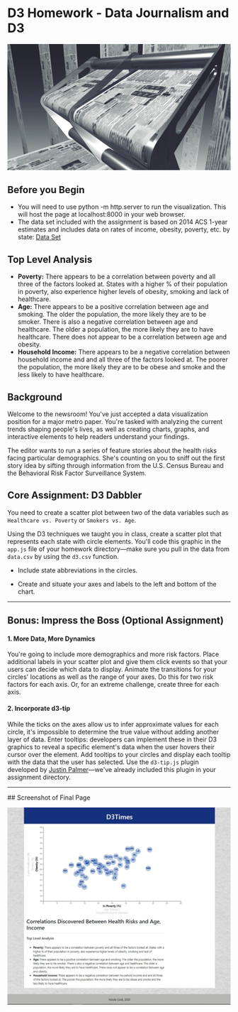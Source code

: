 # D3 Homework - Data Journalism and D3

![Printing Press](assets/images/newsroom.jpg)

## Before you Begin

- You will need to use python -m http.server to run the visualization. This will host the page at localhost:8000 in your web browser.
- The data set included with the assignment is based on 2014 ACS 1-year estimates and includes data on rates of income, obesity, poverty, etc. by state: [Data Set](https://data.census.gov/cedsci/)

## Top Level Analysis

- **Poverty:** There appears to be a correlation between poverty and all three of the factors looked at. States with a higher % of their population in poverty, also experience higher levels of obesity, smoking and lack of healthcare.
- **Age:** There appears to be a positive correlation between age and smoking. The older the population, the more likely they are to be smoker. There is also a negative correlation between age and healthcare. The older a population, the more likely they are to have healthcare. There does not appear to be a correlation between age and obesity.
- **Household Income:** There appears to be a negative correlation between household income and and all three of the factors looked at. The poorer the population, the more likely they are to be obese and smoke and the less likely to have healthcare.

## Background

Welcome to the newsroom! You've just accepted a data visualization position for a major metro paper. You're tasked with analyzing the current trends shaping people's lives, as well as creating charts, graphs, and interactive elements to help readers understand your findings.

The editor wants to run a series of feature stories about the health risks facing particular demographics. She's counting on you to sniff out the first story idea by sifting through information from the U.S. Census Bureau and the Behavioral Risk Factor Surveillance System.

## Core Assignment: D3 Dabbler

You need to create a scatter plot between two of the data variables such as `Healthcare vs. Poverty` or `Smokers vs. Age`.

Using the D3 techniques we taught you in class, create a scatter plot that represents each state with circle elements. You'll code this graphic in the `app.js` file of your homework directory—make sure you pull in the data from `data.csv` by using the `d3.csv` function.

- Include state abbreviations in the circles.

- Create and situate your axes and labels to the left and bottom of the chart.
<hr>

## Bonus: Impress the Boss (Optional Assignment)

#### 1. More Data, More Dynamics

You're going to include more demographics and more risk factors. Place additional labels in your scatter plot and give them click events so that your users can decide which data to display. Animate the transitions for your circles' locations as well as the range of your axes. Do this for two risk factors for each axis. Or, for an extreme challenge, create three for each axis.

#### 2. Incorporate d3-tip

While the ticks on the axes allow us to infer approximate values for each circle, it's impossible to determine the true value without adding another layer of data. Enter tooltips: developers can implement these in their D3 graphics to reveal a specific element's data when the user hovers their cursor over the element. Add tooltips to your circles and display each tooltip with the data that the user has selected. Use the `d3-tip.js` plugin developed by [Justin Palmer](https://github.com/Caged)—we've already included this plugin in your assignment directory.

<hr>
## Screenshot of Final Page

![Screenshot of Webpage](assets/images/webpage.JPG)
